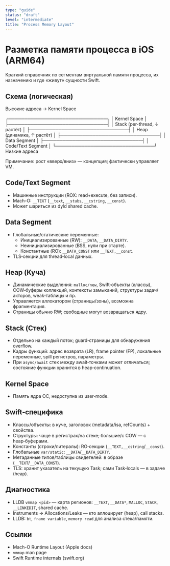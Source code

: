 ```yaml
---
type: "guide"
status: "draft"
level: "intermediate"
title: "Process Memory Layout"
---
```


# Разметка памяти процесса в iOS (ARM64)

Краткий справочник по сегментам виртуальной памяти процесса, их назначению и где «живут» сущности Swift.

## Схема (логическая)

Высокие адреса → Kernel Space

┌───────────────────────────────┐
│ Kernel Space                  │
├───────────────────────────────┤
│ Stack (per-thread, ↓ растёт)  │
├───────────────────────────────┤
│ Heap (динамика, ↑ растёт)     │
├───────────────────────────────┤
│ Data Segment                  │
├───────────────────────────────┤
│ Code/Text Segment             │
└───────────────────────────────┘
Низкие адреса

Примечание: рост «вверх/вниз» — концепция; фактически управляет VM.

## Code/Text Segment

- Машинные инструкции (ROX: read+execute, без записи).
- Mach-O: `__TEXT` (`__text`, `__stubs`, `__cstring`, `__const`).
- Может шариться из dyld shared cache.

## Data Segment

- Глобальные/статические переменные:
  - Инициализированные (RW): `__DATA`, `__DATA_DIRTY`.
  - Неинициализированные (BSS, нули при старте).
  - Константные (RO): `__DATA_CONST` или `__TEXT,__const`.
- TLS‑секции для thread‑local данных.

## Heap (Куча)

- Динамические выделения: `malloc/new`, Swift‑объекты (классы), COW‑буферы коллекций, контексты замыканий, структуры задач/акторов, weak‑таблицы и пр.
- Управляется аллокатором (страницы/зоны), возможна фрагментация.
- Страницы обычно RW; свободные могут возвращаться ядру.

## Stack (Стек)

- Отдельно на каждый поток; guard‑страницы для обнаружения overflow.
- Кадры функций: адрес возврата (LR), frame pointer (FP), локальные переменные, spill регистров, параметры.
- При `async/await` стек между await‑точками может отличаться; состояние функции хранится в heap‑continuation.

## Kernel Space

- Память ядра ОС, недоступна из user‑mode.

## Swift‑специфика

- Классы/объекты: в куче, заголовок (metadata/isa, refCounts) + свойства.
- Структуры: чаще в регистрах/на стеке; большие/с COW — с heap‑буферами.
- Константы (строки/литералы): RO‑секции (`__TEXT,__cstring`/`__const`).
- Глобальные `var/static`: `__DATA`/`__DATA_DIRTY`.
- Метаданные типов/таблицы свидетелей: в образе (`__TEXT`/`__DATA_CONST`).
- TLS: хранит указатель на текущую Task; сами Task‑locals — в задаче (heap).

## Диагностика

- LLDB `vmmap <pid>` — карта регионов: `__TEXT`, `__DATA*`, `MALLOC`, `STACK`, `__LINKEDIT`, shared cache.
- Instruments → Allocations/Leaks — кто аллоцирует (heap), call stacks.
- LLDB: `bt`, `frame variable`, `memory read` для анализа стека/памяти.

## Ссылки

- Mach-O Runtime Layout (Apple docs)
- `vmmap` man page
- Swift Runtime internals (swift.org)
